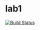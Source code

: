 # lab1

[![Build Status](https://travis-ci.com/itmo-java-basics-2020/task-1-KitsuNeko256.svg?branch=master)](https://travis-ci.com/itmo-java-basics-2020/task-1-KitsuNeko256)